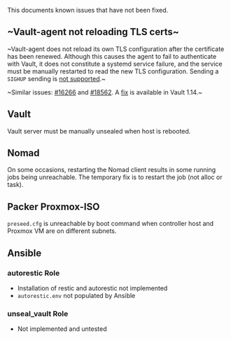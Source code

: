 This documents known issues that have not been fixed.

## ~Vault-agent not reloading TLS certs~

~Vault-agent does not reload its own TLS configuration after the certificate has
been renewed. Although this causes the agent to fail to authenticate with Vault,
it does not constitute a systemd service failure, and the service must be
manually restarted to read the new TLS configuration. Sending a `SIGHUP` sending
is [not supported](https://github.com/hashicorp/vault/issues/20538).~

~Similar issues: [#16266](https://github.com/hashicorp/vault/issues/16266) and
[#18562](https://github.com/hashicorp/vault/issues/18562). A
[fix](https://github.com/hashicorp/vault/pull/19002) is available in Vault
1.14.~

## Vault

Vault server must be manually unsealed when host is rebooted.

## Nomad

On some occasions, restarting the Nomad client results in some running jobs being unreachable. The temporary fix is to restart the job (not alloc or task).

## Packer Proxmox-ISO

`preseed.cfg` is unreachable by boot command when controller host and Proxmox VM
are on different subnets.

## Ansible

### autorestic Role

- Installation of restic and autorestic not implemented
- `autorestic.env` not populated by Ansible

### unseal_vault Role

- Not implemented and untested
